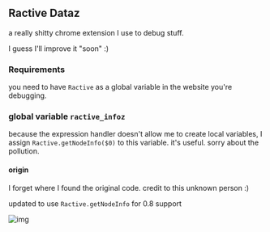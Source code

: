 ## Ractive Dataz

a really shitty chrome extension I use to debug stuff.

I guess I'll improve it "soon" :)

### Requirements

you need to have `Ractive` as a global variable in the website you're debugging.

### global variable `ractive_infoz`

because the expression handler doesn't allow me to create local variables,
I assign `Ractive.getNodeInfo($0)` to this variable. it's useful. sorry about
the pollution.

#### origin

I forget where I found the original code. credit to this unknown person :)

updated to use `Ractive.getNodeInfo` for 0.8 support

![img](https://cloud.githubusercontent.com/assets/1226324/10874585/7b775398-8127-11e5-8676-c7b2155d8738.png)
